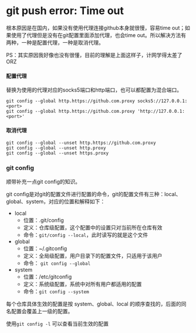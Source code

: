 # git push error: Time out

根本原因是在国内，如果没有使用代理连接github本身就很慢，容易time out；如果使用了代理但是没有在git配置里面添加代理，也会time out。所以解决方法有两种，一种是配置代理，一种是取消代理。

PS：其实原因我好像也没有很懂，目前的理解是上面这样子，计网学得太差了ORZ

#### 配置代理

<port>替换为使用的代理对应的socks5端口和http端口，也可以都配置为混合端口。

```
git config --global http.https://github.com.proxy socks5://127.0.0.1:<port>
git config --global http.https://github.com.proxy 'http://127.0.0.1:<port>'
```

#### 取消代理

```
git config --global --unset http.https://github.com.proxy
git config --global --unset http.proxy 
git config --global --unset https.proxy
```



### git config

顺带补充一点git config的知识。

git config是对git的配置文件进行配置的命令，git的配置文件有三种：local、global、system，对应的位置和解释如下：

- local
  - 位置：.git/config 
  - 定义：仓库级配置，这个配置中的设置只对当前所在仓库有效
  - 命令：`git/config --local`，此时读写的就是这个文件
- global
  - 位置：~/.gitconfig
  - 定义：全局级配置，用户目录下的配置文件，只适用于该用户
  - 命令： `git config --global` 
- system
  - 位置：/etc/gitconfig
  - 定义：系统级配置，系统中对所有用户都适用的配置
  - 命令：`git config --system` 

每个仓库具体生效的配置是按 system、global、local 的顺序查找的，后面的同名配置会覆盖上一级的配置。

使用`git config -l` 可以查看当前生效的配置


